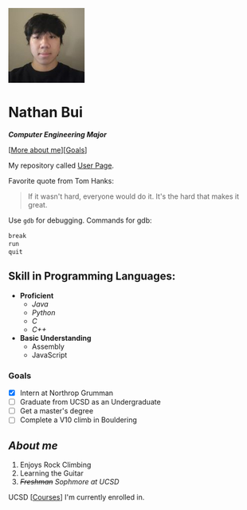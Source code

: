 ![Myself](./Myself.jpg)
# Nathan Bui
***Computer Engineering Major***

[[More about me](#about-me)][[Goals](#goals)]

My repository called [User Page](https://github.com/nathanbui90/UserPage/blob/main/README.md).

Favorite quote from Tom Hanks:

>If it wasn't hard, everyone would do it. It's the hard that makes it great.

Use `gdb` for debugging. Commands for gdb:

```
break
run
quit
```


## Skill in Programming Languages:

- **Proficient**
  - *Java*
  - *Python*
  - *C*
  - *C++*
- **Basic Understanding**
  - Assembly
  - JavaScript


### **Goals**

- [x] Intern at Northrop Grumman 
- [ ] Graduate from UCSD as an Undergraduate
- [ ] Get a master's degree
- [ ] Complete a V10 climb in Bouldering

## *About me*

1. Enjoys Rock Climbing
2. Learning the Guitar
3. *~~Freshman~~*
*Sophmore at UCSD*

UCSD [[Courses](Courses.md)] I'm currently enrolled in.